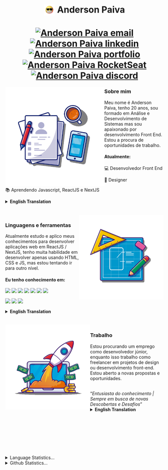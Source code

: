 <h1 align="center"><img align="top" src = "https://raw.githubusercontent.com/AndersonPGS/AndersonPGS/main/imgs/gif.gif" width = "35px"> Anderson Paiva</h1>

<h1 align="center">
    <a href="mailto:andersonpgs.contato@hotmail.com" target="_blank"><img src="https://img.shields.io/badge/--231f20?style=flat-square&logo=Windows&logoColor=00e073&link=mailto:andersonpgs.contato@hotmail.com" alt="Anderson Paiva email"></a>
    <a href="https://www.linkedin.com/in/andersonpgs/" target="_blank"><img src="https://img.shields.io/badge/--231f20?style=flat-square&logo=Linkedin&logoColor=00e073&link=https://www.linkedin.com/in/and/" alt="Anderson Paiva linkedin"></a>
    <a href="https://andersonpgs.vercel.app/" target="_blank"><img src="https://img.shields.io/badge/--231f20?style=flat-square&logo=aboutdotme&logoColor=00e073&link=https://andersonpgs.vercel.app/" alt="Anderson Paiva portfolio"></a>
    <a href="https://app.rocketseat.com.br/me/andersonpgs" target="_blank"><img src="https://img.shields.io/badge/--231f20?style=flat-square&logo=apacherocketmq&logoColor=00e073&link=https://app.rocketseat.com.br/me/andersonpgs" alt="Anderson Paiva RocketSeat"></a>
    <a href="https://discord.gg/BNWDHq" target="_blank"><img src="https://img.shields.io/badge/--231f20?style=flat-square&logo=Discord&logoColor=00e073&link=https://discord.gg/BNWDHq" alt="Anderson Paiva discord"></a>
</h1>

<img align="left" alt="andersonpgs" src="https://raw.githubusercontent.com/AndersonPGS/AndersonPGS/main/imgs/main2.png"  height="315" />

<h3>Sobre mim</h3>
<p>Meu nome é Anderson Paiva, tenho 20 anos, sou formado em Análise e Desenvolvimento de Sistemas mas sou apaixonado por desenvolvimento Front End. Estou a procura de oportunidades de trabalho.</p>
<h4> Atualmente: </h4>
<p>💻 Desenvolvedor Front End</p>
<p>🎨 Designer</p>
<p>📚 Aprendendo Javascript, ReactJS e NextJS</p>
<details>
    <summary> <strong>English Translation</strong></summary><br/>
    <h3>About me</h3>
    <p>My name is Anderson Paiva, I'm 20 years old, I have a degree in Systems Analysis and Development but I'm passionate about Front End development. I'm looking for job opportunities.</p>
    <h4> I'm currently: </h4>
    <p>💻 Front End Developer</p>
    <p>🎨 Designer</p>
    <p>📚 Learning Javascript, ReactJS and NextJS</p>
</details>

<br/>
<br/>

<img align="right" alt="andersonpgs" src="https://raw.githubusercontent.com/AndersonPGS/AndersonPGS/main/imgs/tecnology2.png"  height="270" />

<h3>Linguagens e ferramentas</h3>
<p>Atualmente estudo e aplico meus conhecimentos para desenvolver aplicações web em ReactJS / NextJS, tenho muita habilidade em desenvolver apenas usando HTML, CSS e JS, mas estou tentando ir para outro nível.</p>
<h4> Eu tenho conhecimento em: </h4>
<a href="https://github.com/AndersonPGS" target="_blank"><img src="https://img.shields.io/badge/-HTML5-231f20?style=flat-square&logo=html5&linklink=https://github.com/AndersonPGS)](https://github.com/AndersonPGS)"/></a>
<a href="https://github.com/AndersonPGS" target="_blank"><img src="https://img.shields.io/badge/-CSS3-231f20?style=flat-square&logo=css3&linklink=https://github.com/AndersonPGS)](https://github.com/AndersonPGS)"/></a>
<a href="https://github.com/AndersonPGS" target="_blank"><img src="https://img.shields.io/badge/-JavaScript-231f20?style=flat-square&logo=javascript&link=https://github.com/AndersonPGS)](https://github.com/AndersonPGS)"/></a>
<a href="https://github.com/AndersonPGS" target="_blank"><img src="https://img.shields.io/badge/-ReactJS-231f20?style=flat-square&logo=react&link=https://github.com/AndersonPGS)](https://github.com/AndersonPGS)"/></a>
<a href="https://github.com/AndersonPGS" target="_blank"><img src="https://img.shields.io/badge/-NextJS-231f20?style=flat-square&logo=Next.js&link=https://github.com/AndersonPGS)](https://github.com/AndersonPGS)"/></a>
<a href="https://github.com/AndersonPGS" target="_blank"><img src="https://img.shields.io/badge/-Sass-231f20?style=flat-square&logo=sass&link=https://github.com/AndersonPGS)](https://github.com/AndersonPGS)"/></a>
<a href="https://github.com/AndersonPGS" target="_blank"><img src="https://img.shields.io/badge/-StyledComponents-231f20?style=flat-square&logo=styledcomponents&link=https://github.com/AndersonPGS)](https://github.com/AndersonPGS)"/></a>

<a href="https://github.com/AndersonPGS" target="_blank"><img src="https://img.shields.io/badge/-Figma-231f20?style=flat-square&logo=Figma&link=https://github.com/AndersonPGS)](https://github.com/AndersonPGS)"/></a>
<a href="https://github.com/AndersonPGS" target="_blank"><img src="https://img.shields.io/badge/-Adobe XD-231f20?style=flat-square&logo=AdobeXD&link=https://github.com/AndersonPGS)](https://github.com/AndersonPGS)"/></a>
<a href="https://github.com/AndersonPGS" target="_blank"><img src="https://img.shields.io/badge/-Adobe Photoshop-231f20?style=flat-square&logo=adobephotoshop&link=https://github.com/AndersonPGS)](https://github.com/AndersonPGS/)"/></a>
<details>
    <summary> <strong>English Translation</strong></summary><br/>
    <h3>Languages and tools</h3>
<p>Currently study and apply my knowledge to develop web applications in ReactJS / NextJS, I have a lot of skill in developing only using HTML, CSS and JS, but I'm trying to go to another level.</p>
<h4> I have knowledge in:</h4>
<a href="https://github.com/AndersonPGS" target="_blank"><img src="https://img.shields.io/badge/-HTML5-231f20?style=flat-square&logo=html5&linklink=https://github.com/AndersonPGS)](https://github.com/AndersonPGS)"/></a>
<a href="https://github.com/AndersonPGS" target="_blank"><img src="https://img.shields.io/badge/-CSS3-231f20?style=flat-square&logo=css3&linklink=https://github.com/AndersonPGS)](https://github.com/AndersonPGS)"/></a>
<a href="https://github.com/AndersonPGS" target="_blank"><img src="https://img.shields.io/badge/-JavaScript-231f20?style=flat-square&logo=javascript&link=https://github.com/AndersonPGS)](https://github.com/AndersonPGS)"/></a>
<a href="https://github.com/AndersonPGS" target="_blank"><img src="https://img.shields.io/badge/-ReactJS-231f20?style=flat-square&logo=react&link=https://github.com/AndersonPGS)](https://github.com/AndersonPGS)"/></a>
<a href="https://github.com/AndersonPGS" target="_blank"><img src="https://img.shields.io/badge/-NextJS-231f20?style=flat-square&logo=Next.js&link=https://github.com/AndersonPGS)](https://github.com/AndersonPGS)"/></a>
<a href="https://github.com/AndersonPGS" target="_blank"><img src="https://img.shields.io/badge/-Sass-231f20?style=flat-square&logo=sass&link=https://github.com/AndersonPGS)](https://github.com/AndersonPGS)"/></a>
<a href="https://github.com/AndersonPGS" target="_blank"><img src="https://img.shields.io/badge/-StyledComponents-231f20?style=flat-square&logo=styledcomponents&link=https://github.com/AndersonPGS)](https://github.com/AndersonPGS)"/></a>

<a href="https://github.com/AndersonPGS" target="_blank"><img src="https://img.shields.io/badge/-Figma-231f20?style=flat-square&logo=Figma&link=https://github.com/AndersonPGS)](https://github.com/AndersonPGS)"/></a>
<a href="https://github.com/AndersonPGS" target="_blank"><img src="https://img.shields.io/badge/-Adobe XD-231f20?style=flat-square&logo=AdobeXD&link=https://github.com/AndersonPGS)](https://github.com/AndersonPGS)"/></a>
<a href="https://github.com/AndersonPGS" target="_blank"><img src="https://img.shields.io/badge/-Adobe Photoshop-231f20?style=flat-square&logo=adobephotoshop&link=https://github.com/AndersonPGS)](https://github.com/AndersonPGS/)"/></a>
</details>
<br/>
<br/>

<img align="left" alt="andersonpgs" src="https://raw.githubusercontent.com/AndersonPGS/AndersonPGS/main/imgs/work.png"  height="270" />

<h3>Trabalho</h3>
<p>Estou procurando um emprego como desenvolvedor júnior, enquanto isso trabalho como freelancer em projetos de design ou desenvolvimento front-end. Estou aberto a novas propostas e oportunidades.</p>
<br/>
<q><i>Entusiasta do conhecimento | Sempre em busca de novas Descobertas e Desafios</i></q>
<details>
    <summary> <strong>English Translation</strong></summary><br/>
    <h3>Work</h3>
    <p>I am looking for a job as a junior front end developer, in the meantime I work as a freelancer on design or front end development projects.
I am open to new proposals and opportunities.</p>
    <br/>
	<q><i>Knowledge enthusiast | Always in search of new Discoveries and Challenges</i></q>
</details>
<br/>
<br/>
<br/>
<br/>
<br/>
<br/>
<br/>
<br/>

<details>
    <summary> Language Statistics...</summary><br/>
    <p align="center">
        <img src="https://wakatime.com/share/@AndersonPGS/14ad69d1-06e9-4a77-82f2-650d6ecb0c92.svg" height="400"/>
    </p>
</details>
<details>
    <summary> Github Statistics...</summary>
    <p align="center">
        <img src="https://github-readme-stats.vercel.app/api?username=andersonpgs&show_icons=true"/>
    </p>
</details>

<!-- 

The illustrations were taken from the following websites:
<a href='https://www.freepik.com/vectors/computer'>Computer vector created by catalyststuff - www.freepik.com</a> 

<img src="http://visitor-badge.glitch.me/badge?page_id=andersonpgs.andersonpgs" alt="Anderson Paiva visitors page">

-->
